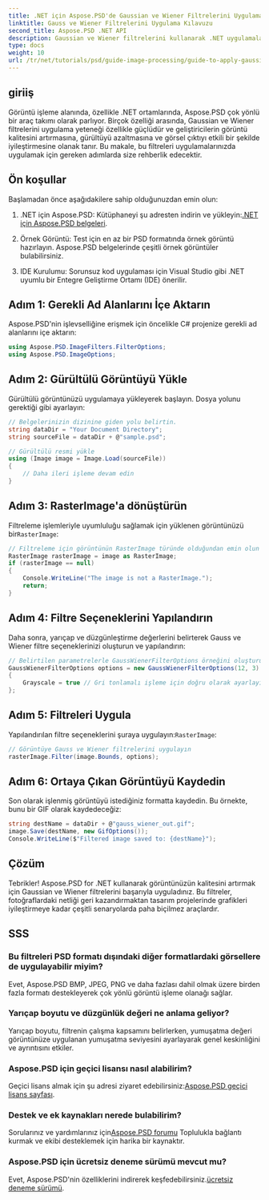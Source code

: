```yaml
---
title: .NET için Aspose.PSD'de Gaussian ve Wiener Filtrelerini Uygulama Kılavuzu
linktitle: Gauss ve Wiener Filtrelerini Uygulama Kılavuzu
second_title: Aspose.PSD .NET API
description: Gaussian ve Wiener filtrelerini kullanarak .NET uygulamalarınızda gürültüyü etkili bir şekilde nasıl azaltacağınızı ve görüntü kalitesini nasıl artıracağınızı Aspose.PSD ile keşfedin. Bu kapsamlı kılavuz, kurulum ve filtreleme süreci boyunca size yol gösterir.
type: docs
weight: 10
url: /tr/net/tutorials/psd/guide-image-processing/guide-to-apply-gaussian-wiener-filters/
---
```

## giriiş

Görüntü işleme alanında, özellikle .NET ortamlarında, Aspose.PSD çok yönlü bir araç takımı olarak parlıyor. Birçok özelliği arasında, Gaussian ve Wiener filtrelerini uygulama yeteneği özellikle güçlüdür ve geliştiricilerin görüntü kalitesini artırmasına, gürültüyü azaltmasına ve görsel çıktıyı etkili bir şekilde iyileştirmesine olanak tanır. Bu makale, bu filtreleri uygulamalarınızda uygulamak için gereken adımlarda size rehberlik edecektir.

## Ön koşullar

Başlamadan önce aşağıdakilere sahip olduğunuzdan emin olun:

1.  .NET için Aspose.PSD: Kütüphaneyi şu adresten indirin ve yükleyin:[.NET için Aspose.PSD belgeleri](https://reference.aspose.com/psd/net/).
   
2. Örnek Görüntü: Test için en az bir PSD formatında örnek görüntü hazırlayın. Aspose.PSD belgelerinde çeşitli örnek görüntüler bulabilirsiniz.

3. IDE Kurulumu: Sorunsuz kod uygulaması için Visual Studio gibi .NET uyumlu bir Entegre Geliştirme Ortamı (IDE) önerilir.

## Adım 1: Gerekli Ad Alanlarını İçe Aktarın

Aspose.PSD'nin işlevselliğine erişmek için öncelikle C# projenize gerekli ad alanlarını içe aktarın:

```csharp
using Aspose.PSD.ImageFilters.FilterOptions;
using Aspose.PSD.ImageOptions;
```

## Adım 2: Gürültülü Görüntüyü Yükle

Gürültülü görüntünüzü uygulamaya yükleyerek başlayın. Dosya yolunu gerektiği gibi ayarlayın:

```csharp
// Belgelerinizin dizinine giden yolu belirtin.
string dataDir = "Your Document Directory";
string sourceFile = dataDir + @"sample.psd";

// Gürültülü resmi yükle
using (Image image = Image.Load(sourceFile))
{
    // Daha ileri işleme devam edin
}
```

## Adım 3: RasterImage'a dönüştürün

 Filtreleme işlemleriyle uyumluluğu sağlamak için yüklenen görüntünüzü bir`RasterImage`:

```csharp
// Filtreleme için görüntünün RasterImage türünde olduğundan emin olun
RasterImage rasterImage = image as RasterImage;
if (rasterImage == null)
{
    Console.WriteLine("The image is not a RasterImage.");
    return;
}
```

## Adım 4: Filtre Seçeneklerini Yapılandırın

Daha sonra, yarıçap ve düzgünleştirme değerlerini belirterek Gauss ve Wiener filtre seçeneklerinizi oluşturun ve yapılandırın:

```csharp
// Belirtilen parametrelerle GaussWienerFilterOptions örneğini oluşturun
GaussWienerFilterOptions options = new GaussWienerFilterOptions(12, 3)
{
    Grayscale = true // Gri tonlamalı işleme için doğru olarak ayarlayın
};
```

## Adım 5: Filtreleri Uygula

 Yapılandırılan filtre seçeneklerini şuraya uygulayın:`RasterImage`:

```csharp
// Görüntüye Gauss ve Wiener filtrelerini uygulayın
rasterImage.Filter(image.Bounds, options);
```

## Adım 6: Ortaya Çıkan Görüntüyü Kaydedin

Son olarak işlenmiş görüntüyü istediğiniz formatta kaydedin. Bu örnekte, bunu bir GIF olarak kaydedeceğiz:

```csharp
string destName = dataDir + @"gauss_wiener_out.gif";
image.Save(destName, new GifOptions());
Console.WriteLine($"Filtered image saved to: {destName}");
```

## Çözüm

Tebrikler! Aspose.PSD for .NET kullanarak görüntünüzün kalitesini artırmak için Gaussian ve Wiener filtrelerini başarıyla uyguladınız. Bu filtreler, fotoğraflardaki netliği geri kazandırmaktan tasarım projelerinde grafikleri iyileştirmeye kadar çeşitli senaryolarda paha biçilmez araçlardır.

## SSS

### Bu filtreleri PSD formatı dışındaki diğer formatlardaki görsellere de uygulayabilir miyim?

Evet, Aspose.PSD BMP, JPEG, PNG ve daha fazlası dahil olmak üzere birden fazla formatı destekleyerek çok yönlü görüntü işleme olanağı sağlar.

### Yarıçap boyutu ve düzgünlük değeri ne anlama geliyor?

Yarıçap boyutu, filtrenin çalışma kapsamını belirlerken, yumuşatma değeri görüntünüze uygulanan yumuşatma seviyesini ayarlayarak genel keskinliğini ve ayrıntısını etkiler.

### Aspose.PSD için geçici lisansı nasıl alabilirim?

 Geçici lisans almak için şu adresi ziyaret edebilirsiniz:[Aspose.PSD geçici lisans sayfası](https://purchase.conholdate.com/temporary-license/).

### Destek ve ek kaynakları nerede bulabilirim?

 Sorularınız ve yardımlarınız için[Aspose.PSD forumu](https://forum.aspose.com/c/psd/34) Toplulukla bağlantı kurmak ve ekibi desteklemek için harika bir kaynaktır.

### Aspose.PSD için ücretsiz deneme sürümü mevcut mu?

 Evet, Aspose.PSD'nin özelliklerini indirerek keşfedebilirsiniz.[ücretsiz deneme sürümü](https://releases.aspose.com/).